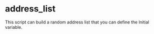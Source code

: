 # address_list
This script can build a random address list that you can define the lnitial variable.
